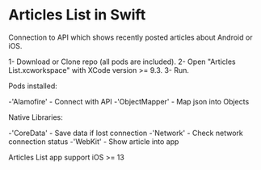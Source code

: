 # Articles List in Swift
Connection to API which shows recently posted articles about Android or iOS.


1-  Download or Clone repo (all pods are included).
2-  Open "Articles List.xcworkspace" with XCode version >= 9.3.
3-  Run.



Pods installed:

 -'Alamofire' - Connect with API
 -'ObjectMapper' - Map json into Objects



Native Libraries:

-'CoreData' - Save data if lost connection
-'Network' - Check network connection status
-'WebKit' - Show article into app

Articles List app support iOS >= 13
